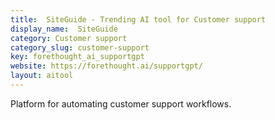 ```yaml
---
title:  SiteGuide - Trending AI tool for Customer support
display_name:  SiteGuide
category: Customer support
category_slug: customer-support
key: forethought_ai_supportgpt
website: https://forethought.ai/supportgpt/
layout: aitool
---
```


Platform for automating customer support workflows.
